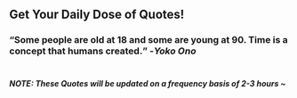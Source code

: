 ## Get Your Daily Dose of Quotes!
### <q>Some people are old at 18 and some are young at 90. Time is a concept that humans created.</q> -<em>Yoko Ono</em> <br><br>
##### NOTE: These Quotes will be updated on a frequency basis of 2-3 hours ~
